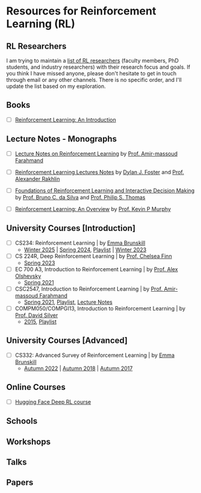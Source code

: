 # Resources for Reinforcement Learning (RL)

## RL Researchers
I am trying to maintain a [list of RL researchers](https://docs.google.com/spreadsheets/d/1vyiKcpKuroBg0tht0g-CsyENLb09TXTscXBOQOwqxoI/edit?usp=sharing) (faculty members, PhD students, and industry researchers) with their research focus and goals. If you think I have missed anyone, please don't hesitate to get in touch through email or any other channels. There is no specific order, and I'll update the list based on my exploration.


## Books
- [ ] [Reinforcement Learning: An Introduction](http://incompleteideas.net/book/the-book.html)

## Lecture Notes - Monographs
- [ ] [Lecture Notes on Reinforcement Learning](https://amfarahmand.github.io/IntroRL/lectures/LNRL.pdf) by [Prof. Amir-massoud Farahmand](https://academic.sologen.net/)
- [ ] [Reinforcement Learning Lectures Notes](https://people.cs.umass.edu/~bsilva/courses/CMPSCI_687/Fall2022/Lecture_Notes_v1.0_687_F22.pdf) by [Dylan J. Foster](https://dylanfoster.net/) and [Prof. Alexander Rakhlin](https://www.mit.edu/~rakhlin/)
- [ ] [Foundations of Reinforcement Learning and Interactive Decision Making](https://arxiv.org/abs/2312.16730) by [Prof. Bruno C. da Silva](https://people.cs.umass.edu/~bsilva/) and [Prof. Philip S. Thomas](https://people.cs.umass.edu/~pthomas/)
- [ ] [Reinforcement Learning: An Overview](https://arxiv.org/abs/2412.05265) by [Prof. Kevin P Murphy](https://www.cs.ubc.ca/~murphyk/)


## University Courses [Introduction]
- [ ] CS234: Reinforcement Learning | by [Emma Brunskill](https://cs.stanford.edu/people/ebrun/index.html)
    - [Winter 2025](https://web.stanford.edu/class/cs234/) | [Spring 2024](https://web.stanford.edu/class/cs234/CS234Spr2024/index.html), [Playlist](https://www.youtube.com/playlist?list=PLoROMvodv4rN4wG6Nk6sNpTEbuOSosZdX) | [Winter 2023](https://web.stanford.edu/class/cs234/CS234Spr2024/CS234Win2023/index.html)
- [ ] CS 224R, Deep Reinforcement Learning | by [Prof. Chelsea Finn](https://ai.stanford.edu/~cbfinn/)
    - [Spring 2023](https://cs224r.stanford.edu/)
- [ ] EC 700 A3, Introduction to Reinforcement Learning |  by [Prof. Alex Olshevsky](https://sites.bu.edu/aolshevsky/) 
    - [Spring 2021](https://sites.bu.edu/aolshevsky/foundations-of-reinforcement-learning/)
- [ ] CSC2547, Introduction to Reinforcement Learning | by [Prof. Amir-massoud Farahmand](https://academic.sologen.net/)
    - [Spring 2021](https://amfarahmand.github.io/IntroRL/), [Playlist](https://www.youtube.com/playlist?list=PLCveiXxL2xNbiDq51a8iJwPRq2aO0ykrq), [Lecture Notes](https://amfarahmand.github.io/IntroRL/lectures/LNRL.pdf)
- [ ] COMPM050/COMPGI13, Introduction to Reinforcement Learning | by [Prof. David Silver](https://www.davidsilver.uk/)
    - [2015](https://www.davidsilver.uk/teaching/), [Playlist](https://www.youtube.com/playlist?list=PLqYmG7hTraZDM-OYHWgPebj2MfCFzFObQ)

## University Courses [Advanced]
- [ ] CS332: Advanced Survey of Reinforcement Learning | by [Emma Brunskill](https://cs.stanford.edu/people/ebrun/index.html)
    - [Autumn 2022](http://cs332.stanford.edu/#!index.md) | [Autumn 2018](https://cs332.stanford.edu/2018/#!index.md) | [Autumn 2017](http://web.stanford.edu/class/archive/cs/cs332/cs332.1182/#!index.md)


## Online Courses
- [ ] [Hugging Face Deep RL course](https://huggingface.co/deep-rl-course/unit0/introduction)


## Schools

## Workshops

## Talks


## Papers
 
